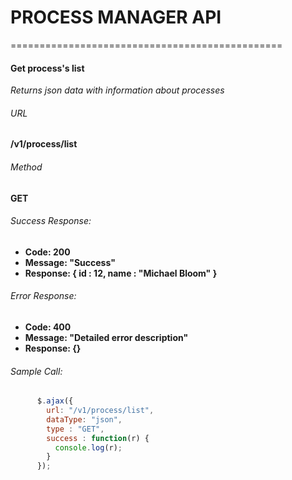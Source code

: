 # PROCESS MANAGER API
===============================================

#### Get process's list
*Returns json data with information about processes*
###### URL
**/v1/process/list**
###### Method
**GET**
###### Success Response:
* **Code: 200**
* **Message: "Success"**
* **Response: { id : 12, name : "Michael Bloom" }**
###### Error Response:
* **Code: 400**
* **Message: "Detailed error description"**
* **Response: {}**
###### Sample Call:
```javascript
      $.ajax({
        url: "/v1/process/list",
        dataType: "json",
        type : "GET",
        success : function(r) {
          console.log(r);
        }
      });
```


    
